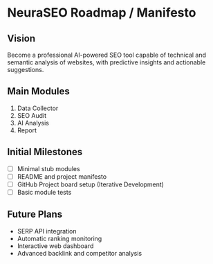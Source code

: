 # NeuraSEO Roadmap / Manifesto

## Vision
Become a professional AI-powered SEO tool capable of technical and semantic analysis of websites, with predictive insights and actionable suggestions.

## Main Modules
1. Data Collector
2. SEO Audit
3. AI Analysis
4. Report

## Initial Milestones
- [ ] Minimal stub modules
- [ ] README and project manifesto
- [ ] GitHub Project board setup (Iterative Development)
- [ ] Basic module tests

## Future Plans
- SERP API integration
- Automatic ranking monitoring
- Interactive web dashboard
- Advanced backlink and competitor analysis

